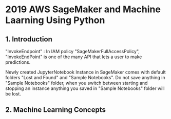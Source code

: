 # 2019 AWS SageMaker and Machine Laarning Using Python

## 1. Introduction

"InvokeEndpoint" : In IAM policy "SageMakerFullAccessPolicy", "InvokeEndPoint" is one of the many API that lets a user to make predictions.

Newly created JupyterNotebook Instance in SageMaker comes with default folders "Lost and Found" and "Sample Notebooks". Do not save anything in "Sample Notebooks" folder, when you switch between starting and stopping an instance anything you saved in "Sample Notebooks" folder will be lost.

## 2. Machine Learning Concepts


